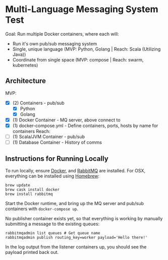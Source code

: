 # Multi-Language Messaging System Test

Goal: Run multiple Docker containers, where each will:
  - Run it's own pub/sub messaging system
  - Single, unique language (MVP: Python, Golang | Reach: Scala (Utilizing Java))
  - Coordinate from single space (MVP: compose | Reach: swarm, kubernetes)

## Architecture

MVP:
- [x]  (2) Containers -  pub/sub
    - [x] Python
    - [x] Golang
- [x]  (1) Docker Container - MQ server, above connect to
- [x]  (1) docker-compose.yml - Define containers, ports, hosts by name for containers
Reach:
- [ ]  (1) Scala/JVM Container -  pub/sub
- [ ]  (1) Database Container - History of comms

## Instructions for Running Locally

To run locally, ensure [Docker](https://www.docker.com/), and [RabbitMQ](https://www.rabbitmq.com/)
 are installed. For OSX, everything can be installed using [Homebrew](https://brew.sh/):
```
brew update
brew cask install docker
brew install rabbitmq
```

Start the Docker runtime, and bring up the MQ server and pub/sub containers
with `docker-compose up`.

No publisher container exists yet, so that everything is working by manually
submitting a message to the existing queues:
```
rabbitmqadmin list queues # Get queue name
rabbitmqadmin publish routing_key=worker payload='Hello there!'
```

In the log output from the listener containers up, you should see the payload
printed back out.